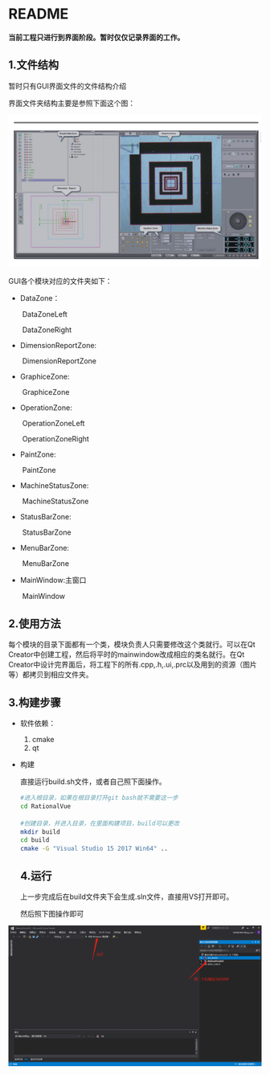 # README

​    **当前工程只进行到界面阶段。暂时仅仅记录界面的工作。**

## 1.文件结构

暂时只有GUI界面文件的文件结构介绍

界面文件夹结构主要是参照下面这个图：

![image-20200711145721447](image-20200711145721447.png)

GUI各个模块对应的文件夹如下：

- DataZone：

  ​		DataZoneLeft

  ​		DataZoneRight

- DimensionReportZone:

  ​		DimensionReportZone

- GraphiceZone:

  ​		GraphiceZone

- OperationZone:

  ​		OperationZoneLeft

  ​		OperationZoneRight

- PaintZone:

  ​		PaintZone

- MachineStatusZone:

  ​		MachineStatusZone

- StatusBarZone:

  ​		StatusBarZone

- MenuBarZone:

  ​		MenuBarZone

- MainWindow:主窗口

  ​		MainWindow

## 2.使用方法

每个模块的目录下面都有一个类，模块负责人只需要修改这个类就行。可以在Qt Creator中创建工程，然后将平时的mainwindow改成相应的类名就行。在Qt Creator中设计完界面后，将工程下的所有.cpp,.h,.ui,.prc以及用到的资源（图片等）都拷贝到相应文件夹。

## 3.构建步骤

- 软件依赖：

  1. cmake
  2. qt

- 构建

  直接运行build.sh文件，或者自己照下面操作。

  ```bash
  #进入根目录，如果在根目录打开git bash就不需要这一步
  cd RationalVue
  
  #创建目录，并进入目录，在里面构建项目，build可以更改
  mkdir build 
  cd build
  cmake -G "Visual Studio 15 2017 Win64" ..
  ```
  
  ## 4.运行
  
  上一步完成后在build文件夹下会生成.sln文件，直接用VS打开即可。
  
  然后照下图操作即可

![image-20200712160812260](./image-20200712160812260.png)